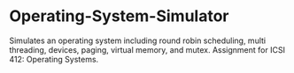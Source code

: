 # Operating-System-Simulator
Simulates an operating system including round robin scheduling, multi threading, devices, paging, virtual memory, and mutex. Assignment for ICSI 412: Operating Systems. 
